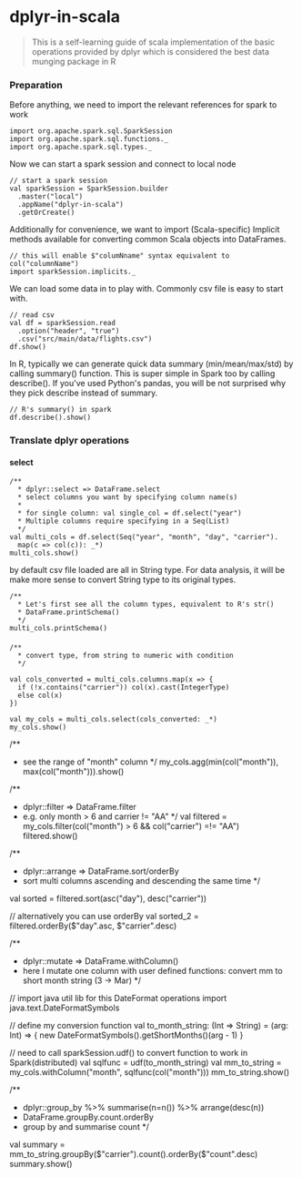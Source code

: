 # dplyr-in-scala

> This is a self-learning guide of scala implementation of the basic operations provided by dplyr which is
  considered the best data munging package in R

### Preparation  
Before anything, we need to import the relevant references for spark to work

```
import org.apache.spark.sql.SparkSession
import org.apache.spark.sql.functions._
import org.apache.spark.sql.types._
```

Now we can start a spark session and connect to local node
```
// start a spark session
val sparkSession = SparkSession.builder
  .master("local")
  .appName("dplyr-in-scala")
  .getOrCreate()
```

Additionally for convenience, we want to import (Scala-specific) Implicit methods available for converting common Scala objects into DataFrames.
```
// this will enable $"columNname" syntax equivalent to col("columnName")
import sparkSession.implicits._
```

We can load some data in to play with. Commonly csv file is easy to start with.
```
// read csv
val df = sparkSession.read
  .option("header", "true")
  .csv("src/main/data/flights.csv")
df.show()
```

In R, typically we can generate quick data summary (min/mean/max/std) by calling summary() function. This is super simple in Spark too by calling describe().
If you've used Python's pandas, you will be not surprised why they pick describe instead of summary.
```
// R's summary() in spark
df.describe().show()
```

### Translate dplyr operations

#### select
```
/**
  * dplyr::select => DataFrame.select
  * select columns you want by specifying column name(s)
  *
  * for single column: val single_col = df.select("year")
  * Multiple columns require specifying in a Seq(List)
  */
val multi_cols = df.select(Seq("year", "month", "day", "carrier").
  map(c => col(c)): _*)
multi_cols.show()
```

by default csv file loaded are all in String type. For data analysis, it will be make more sense to convert String type to its original types.  
```
/**
  * Let's first see all the column types, equivalent to R's str()
  * DataFrame.printSchema()
  */
multi_cols.printSchema()
```

#### 

```
/**
  * convert type, from string to numeric with condition
  */

val cols_converted = multi_cols.columns.map(x => {
  if (!x.contains("carrier")) col(x).cast(IntegerType)
  else col(x)
})

val my_cols = multi_cols.select(cols_converted: _*)
my_cols.show()
```

/**
  * see the range of "month" column
  */
my_cols.agg(min(col("month")), max(col("month"))).show()

/**
  * dplyr::filter => DataFrame.filter
  * e.g. only month > 6 and carrier != "AA"
  */
val filtered = my_cols.filter(col("month") > 6 && col("carrier") =!= "AA")
filtered.show()

/**
  * dplyr::arrange => DataFrame.sort/orderBy
  * sort multi columns ascending and descending the same time
  */

val sorted = filtered.sort(asc("day"), desc("carrier"))

// alternatively you can use orderBy
val sorted_2 = filtered.orderBy($"day".asc, $"carrier".desc)

/**
  * dplyr::mutate  => DataFrame.withColumn()
  * here I mutate one column with user defined functions: convert mm to short month string (3 -> Mar)
  */

// import java util lib for this DateFormat operations
import java.text.DateFormatSymbols

// define my conversion function
val to_month_string: (Int => String) = (arg: Int) => {
  new DateFormatSymbols().getShortMonths()(arg - 1)
}

// need to call sparkSession.udf() to convert function to work in Spark(distributed)
val sqlfunc = udf(to_month_string)
val mm_to_string = my_cols.withColumn("month", sqlfunc(col("month")))
mm_to_string.show()

/**
  * dplyr::group_by %>% summarise(n=n()) %>% arrange(desc(n))
  * DataFrame.groupBy.count.orderBy
  * group by and summarise count
  */

val summary = mm_to_string.groupBy($"carrier").count().orderBy($"count".desc)
summary.show()
